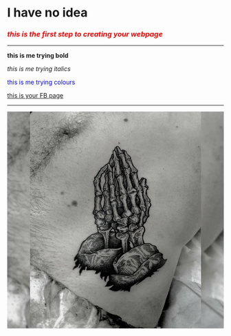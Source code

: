 <h1>I have no idea</h1>

<h3><i><font color="red">this is the first step to creating your webpage</font></i></h3>
<hr>
<b>this is me trying bold</b>

<i>this is me trying italics</i>

<font color="blue">this is me trying colours</font>

<a href="https://www.facebook.com/ben.efrah"> this is your FB page</a>

<hr>

<img src="benni-photo.jpg">
